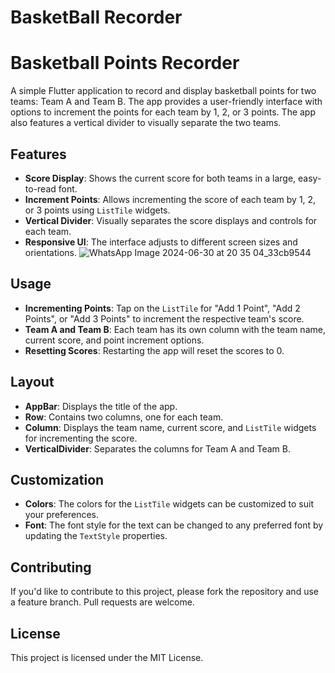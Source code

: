 # BasketBall Recorder

# Basketball Points Recorder

A simple Flutter application to record and display basketball points for two teams: Team A and Team B. The app provides a user-friendly interface with options to increment the points for each team by 1, 2, or 3 points. The app also features a vertical divider to visually separate the two teams.

## Features

- **Score Display**: Shows the current score for both teams in a large, easy-to-read font.
- **Increment Points**: Allows incrementing the score of each team by 1, 2, or 3 points using `ListTile` widgets.
- **Vertical Divider**: Visually separates the score displays and controls for each team.
- **Responsive UI**: The interface adjusts to different screen sizes and orientations.
![WhatsApp Image 2024-06-30 at 20 35 04_33cb9544](https://github.com/EngMahmoudMaher/flutter-course-tasks/assets/173734058/616ee3d9-c49d-49b2-a94b-a56b95c76617)



## Usage

- **Incrementing Points**: Tap on the `ListTile` for "Add 1 Point", "Add 2 Points", or "Add 3 Points" to increment the respective team's score.
- **Team A and Team B**: Each team has its own column with the team name, current score, and point increment options.
- **Resetting Scores**: Restarting the app will reset the scores to 0.

## Layout

- **AppBar**: Displays the title of the app.
- **Row**: Contains two columns, one for each team.
- **Column**: Displays the team name, current score, and `ListTile` widgets for incrementing the score.
- **VerticalDivider**: Separates the columns for Team A and Team B.

## Customization

- **Colors**: The colors for the `ListTile` widgets can be customized to suit your preferences.
- **Font**: The font style for the text can be changed to any preferred font by updating the `TextStyle` properties.

## Contributing

If you'd like to contribute to this project, please fork the repository and use a feature branch. Pull requests are welcome.

## License

This project is licensed under the MIT License.
